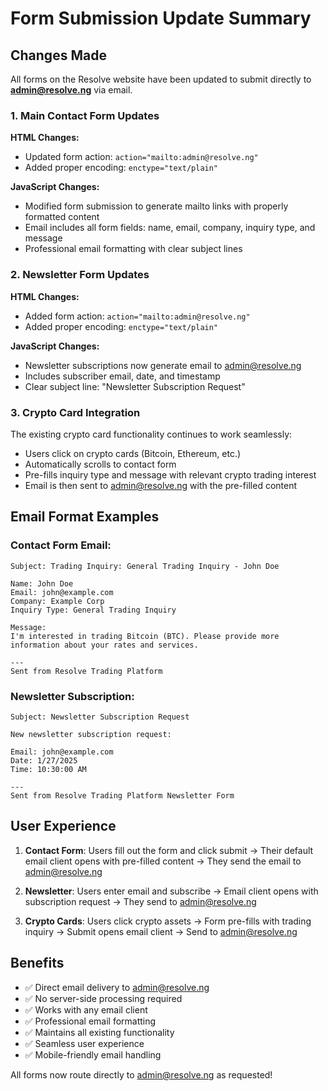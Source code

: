 # Form Submission Update Summary

## Changes Made

All forms on the Resolve website have been updated to submit directly to **admin@resolve.ng** via email.

### 1. Main Contact Form Updates

**HTML Changes:**
- Updated form action: `action="mailto:admin@resolve.ng"`
- Added proper encoding: `enctype="text/plain"`

**JavaScript Changes:**
- Modified form submission to generate mailto links with properly formatted content
- Email includes all form fields: name, email, company, inquiry type, and message
- Professional email formatting with clear subject lines

### 2. Newsletter Form Updates

**HTML Changes:**
- Added form action: `action="mailto:admin@resolve.ng"`
- Added proper encoding: `enctype="text/plain"`

**JavaScript Changes:**
- Newsletter subscriptions now generate email to admin@resolve.ng
- Includes subscriber email, date, and timestamp
- Clear subject line: "Newsletter Subscription Request"

### 3. Crypto Card Integration

The existing crypto card functionality continues to work seamlessly:
- Users click on crypto cards (Bitcoin, Ethereum, etc.)
- Automatically scrolls to contact form
- Pre-fills inquiry type and message with relevant crypto trading interest
- Email is then sent to admin@resolve.ng with the pre-filled content

## Email Format Examples

### Contact Form Email:
```
Subject: Trading Inquiry: General Trading Inquiry - John Doe

Name: John Doe
Email: john@example.com
Company: Example Corp
Inquiry Type: General Trading Inquiry

Message:
I'm interested in trading Bitcoin (BTC). Please provide more information about your rates and services.

---
Sent from Resolve Trading Platform
```

### Newsletter Subscription:
```
Subject: Newsletter Subscription Request

New newsletter subscription request:

Email: john@example.com
Date: 1/27/2025
Time: 10:30:00 AM

---
Sent from Resolve Trading Platform Newsletter Form
```

## User Experience

1. **Contact Form**: Users fill out the form and click submit → Their default email client opens with pre-filled content → They send the email to admin@resolve.ng

2. **Newsletter**: Users enter email and subscribe → Email client opens with subscription request → They send to admin@resolve.ng

3. **Crypto Cards**: Users click crypto assets → Form pre-fills with trading inquiry → Submit opens email client → Send to admin@resolve.ng

## Benefits

- ✅ Direct email delivery to admin@resolve.ng
- ✅ No server-side processing required
- ✅ Works with any email client
- ✅ Professional email formatting
- ✅ Maintains all existing functionality
- ✅ Seamless user experience
- ✅ Mobile-friendly email handling

All forms now route directly to admin@resolve.ng as requested!

